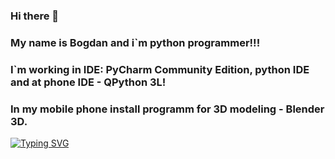 ### Hi there 👋
### My name is Bogdan and i`m python programmer!!!
### I`m working in IDE: PyCharm Community Edition, python IDE and at phone IDE - QPython 3L!
### In my mobile phone install programm for 3D modeling - Blender 3D.
[![Typing SVG](https://readme-typing-svg.herokuapp.com?font=Fira+Code&pause=1000&width=435&lines=python;modeling;guitar;music)](https://git.io/typing-svg)
<!--
**kruglovbogL/kruglovbogL** is a ✨ _special_ ✨ repository because its `README.md` (this file) appears on your GitHub profile.

Here are some ideas to get you started:

- 🔭 I’m currently working on ...
- 🌱 I’m currently learning ...
- 👯 I’m looking to collaborate on ...
- 🤔 I’m looking for help with ...
- 💬 Ask me about ...
- 📫 How to reach me: ...
- 😄 Pronouns: ...
- ⚡ Fun fact: ...

